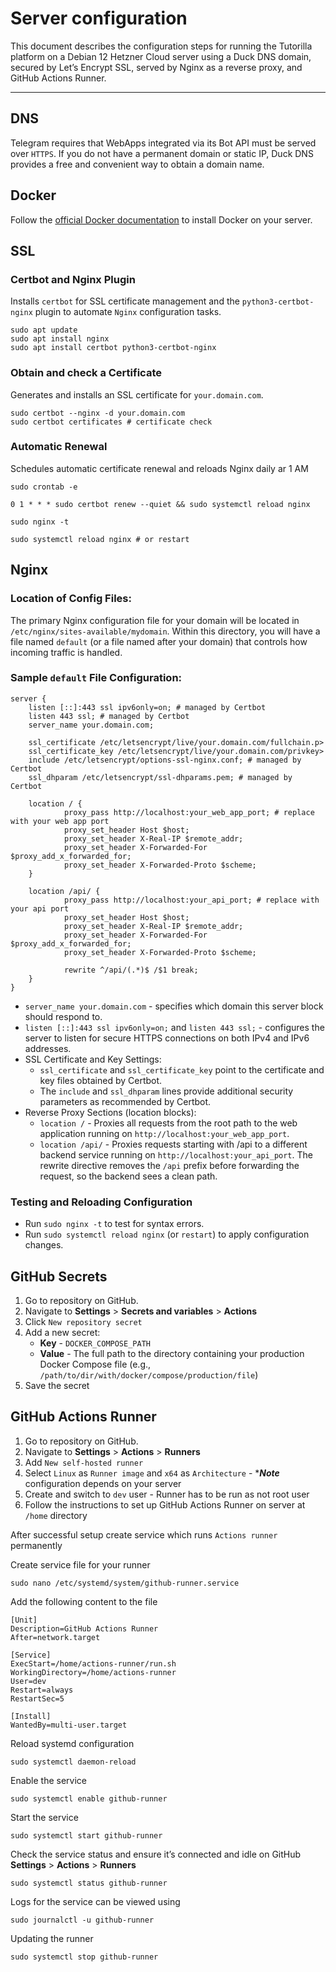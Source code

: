 # Server configuration

This document describes the configuration steps for running the Tutorilla platform on a Debian 12 Hetzner Cloud server
using a Duck DNS domain, secured by Let’s Encrypt SSL, served by Nginx as a reverse proxy, and GitHub Actions Runner.

---

## DNS

Telegram requires that WebApps integrated via its Bot API must be served over `HTTPS`.
If you do not have a permanent domain or static IP, Duck DNS provides a free and convenient way to obtain a domain name.

## Docker

Follow the [official Docker documentation](https://docs.docker.com/engine/install/debian/) to install Docker on your server.

## SSL

### Certbot and Nginx Plugin

Installs `certbot` for SSL certificate management and the `python3-certbot-nginx` plugin to automate `Nginx` configuration tasks.

```shell
sudo apt update
sudo apt install nginx
sudo apt install certbot python3-certbot-nginx
```

### Obtain and check a Certificate

Generates and installs an SSL certificate for `your.domain.com`.

```shell
sudo certbot --nginx -d your.domain.com
sudo certbot certificates # certificate check
```

### Automatic Renewal

Schedules automatic certificate renewal and reloads Nginx daily ar 1 AM

```shell
sudo crontab -e

0 1 * * * sudo certbot renew --quiet && sudo systemctl reload nginx

sudo nginx -t

sudo systemctl reload nginx # or restart
```

## Nginx

### Location of Config Files:

The primary Nginx configuration file for your domain will be located in `/etc/nginx/sites-available/mydomain`.
Within this directory, you will have a file named `default` (or a file named after your domain) that controls how incoming traffic is handled.

### Sample `default` File Configuration:
```shell
server {
    listen [::]:443 ssl ipv6only=on; # managed by Certbot
    listen 443 ssl; # managed by Certbot
    server_name your.domain.com;

    ssl_certificate /etc/letsencrypt/live/your.domain.com/fullchain.p>
    ssl_certificate_key /etc/letsencrypt/live/your.domain.com/privkey>
    include /etc/letsencrypt/options-ssl-nginx.conf; # managed by Certbot
    ssl_dhparam /etc/letsencrypt/ssl-dhparams.pem; # managed by Certbot

    location / {
            proxy_pass http://localhost:your_web_app_port; # replace with your web app port
            proxy_set_header Host $host;
            proxy_set_header X-Real-IP $remote_addr;
            proxy_set_header X-Forwarded-For $proxy_add_x_forwarded_for;
            proxy_set_header X-Forwarded-Proto $scheme;
    }

    location /api/ {
            proxy_pass http://localhost:your_api_port; # replace with your api port
            proxy_set_header Host $host;
            proxy_set_header X-Real-IP $remote_addr;
            proxy_set_header X-Forwarded-For $proxy_add_x_forwarded_for;
            proxy_set_header X-Forwarded-Proto $scheme;
            
            rewrite ^/api/(.*)$ /$1 break;
    }
}
```

* `server_name your.domain.com` - specifies which domain this server block should respond to.
* `listen [::]:443 ssl ipv6only=on;` and `listen 443 ssl;` - configures the server to listen for secure HTTPS connections on both IPv4 and IPv6 addresses.
* SSL Certificate and Key Settings:
  * `ssl_certificate` and `ssl_certificate_key` point to the certificate and key files obtained by Certbot. 
  * The `include` and `ssl_dhparam` lines provide additional security parameters as recommended by Certbot.
* Reverse Proxy Sections (location blocks):
  * `location /` - Proxies all requests from the root path to the web application running on `http://localhost:your_web_app_port`.
  * `location /api/` - Proxies requests starting with /api to a different backend service running on `http://localhost:your_api_port`. The rewrite directive removes the `/api` prefix before forwarding the request, so the backend sees a clean path.

### Testing and Reloading Configuration

* Run `sudo nginx -t` to test for syntax errors.
* Run `sudo systemctl reload nginx` (or `restart`) to apply configuration changes.

## GitHub Secrets

1. Go to repository on GitHub.
1. Navigate to **Settings** > **Secrets and variables** > **Actions**
1. Click `New repository secret`
1. Add a new secret:
   * **Key** - `DOCKER_COMPOSE_PATH`
   * **Value** - The full path to the directory containing your production Docker Compose file (e.g., `/path/to/dir/with/docker/compose/production/file`)
1. Save the secret

## GitHub Actions Runner

1. Go to repository on GitHub.
1. Navigate to **Settings** > **Actions** > **Runners**
1. Add `New self-hosted runner`
1. Select `Linux` as `Runner image` and `x64` as `Architecture` - ****Note*** configuration depends on your server
1. Create and switch to `dev` user - Runner has to be run as not root user
1. Follow the instructions to set up GitHub Actions Runner on server at `/home` directory

After successful setup create service which runs `Actions runner` permanently

Create service file for your runner
```shell
sudo nano /etc/systemd/system/github-runner.service
```

Add the following content to the file
```shell
[Unit]
Description=GitHub Actions Runner
After=network.target

[Service]
ExecStart=/home/actions-runner/run.sh
WorkingDirectory=/home/actions-runner
User=dev
Restart=always
RestartSec=5

[Install]
WantedBy=multi-user.target
```

Reload systemd configuration
```shell
sudo systemctl daemon-reload
```

Enable the service
```shell
sudo systemctl enable github-runner
```

Start the service
```shell
sudo systemctl start github-runner
```

Check the service status and ensure it’s connected and idle on GitHub **Settings** > **Actions** > **Runners**
```shell
sudo systemctl status github-runner
```

Logs for the service can be viewed using
```shell
sudo journalctl -u github-runner
```

Updating the runner
```shell
sudo systemctl stop github-runner
```